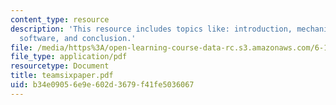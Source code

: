 ```yaml
---
content_type: resource
description: 'This resource includes topics like: introduction, mechanical design,
  software, and conclusion.'
file: /media/https%3A/open-learning-course-data-rc.s3.amazonaws.com/6-186-mobile-autonomous-systems-laboratory-january-iap-2005/b34e09056e9e602d3679f41fe5036067_teamsixpaper.pdf
file_type: application/pdf
resourcetype: Document
title: teamsixpaper.pdf
uid: b34e0905-6e9e-602d-3679-f41fe5036067
---
```

